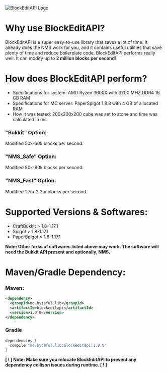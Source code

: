 ![BlockEditAPI Logo](https://github.com/byteful/BlockEditAPI/blob/master/BlockEditAPI.gif)

# Why use BlockEditAPI?

BlockEditAPI is a super easy-to-use library that saves a lot of time. It already does the NMS work for you, and it
contains useful utilities that save plenty of time and reduce boilerplate code. BlockEditAPI performs really well. It
can modify up to **2 million blocks per second**!

# How does BlockEditAPI perform?

- Specifications for system: AMD Ryzen 3600X with 3200 MHZ DDR4 16 GB RAM <br>
- Specifications for MC server: PaperSpigot 1.8.8 with 4 GB of allocated RAM
- How it was tested: 200x200x200 cube was set to stone and time was calculated in ms.

### "Bukkit" Option:

Modified 50k-60k blocks per second.

### "NMS_Safe" Option:

Modified 80k-90k blocks per second.

### "NMS_Fast" Option:

Modified 1.7m-2.2m blocks per second.

# Supported Versions & Softwares:

- CraftBukkit > 1.8-1.17.1
- Spigot > 1.8-1.17.1
- PaperSpigot > 1.8-1.17.1 <br>

**Note: Other forks of softwares listed above may work. The software will need the Bukkit API present and optionally, NMS.**

# Maven/Gradle Dependency:

### Maven:

```xml
<dependency>
  <groupId>me.byteful.lib</groupId>
  <artifactId>blockeditapi</artifactId>
  <version>1.0.0</version>
</dependency>
```

### Gradle

```kotlin
dependencies {
  compile "me.byteful.lib:blockeditapi:1.0.0"
}
```

**[ ! ] Note: Make sure you relocate BlockEditAPI to prevent any dependency collison issues during runtime. [ ! ]**
